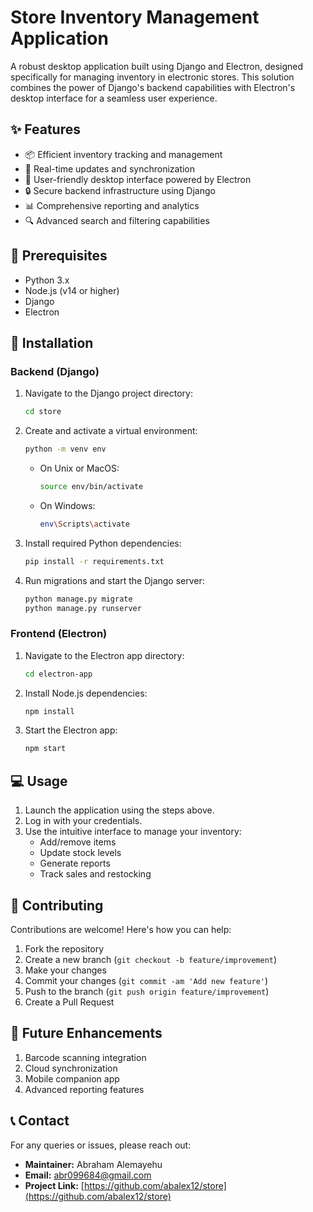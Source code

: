 # Store Inventory Management Application

A robust desktop application built using Django and Electron, designed specifically for managing inventory in electronic stores. This solution combines the power of Django's backend capabilities with Electron's desktop interface for a seamless user experience.

## ✨ Features

- 📦 Efficient inventory tracking and management
- 🔄 Real-time updates and synchronization
- 🎯 User-friendly desktop interface powered by Electron
- 🔒 Secure backend infrastructure using Django
- 📊 Comprehensive reporting and analytics
- 🔍 Advanced search and filtering capabilities

## 🔧 Prerequisites

- Python 3.x
- Node.js (v14 or higher)
- Django
- Electron

  
## 🚀 Installation

### Backend (Django)

1. Navigate to the Django project directory:
   ```bash
   cd store
   ```

2. Create and activate a virtual environment:
   ```bash
   python -m venv env
   ```

   - On Unix or MacOS:
     ```bash
     source env/bin/activate
     ```

   - On Windows:
     ```bash
     env\Scripts\activate
     ```

3. Install required Python dependencies:
   ```bash
   pip install -r requirements.txt
   ```

4. Run migrations and start the Django server:
   ```bash
   python manage.py migrate
   python manage.py runserver
   ```

### Frontend (Electron)

1. Navigate to the Electron app directory:
   ```bash
   cd electron-app
   ```

2. Install Node.js dependencies:
   ```bash
   npm install
   ```

3. Start the Electron app:
   ```bash
   npm start
   ```

## 💻 Usage

1. Launch the application using the steps above.
2. Log in with your credentials.
3. Use the intuitive interface to manage your inventory:
   - Add/remove items
   - Update stock levels
   - Generate reports
   - Track sales and restocking

## 🤝 Contributing

Contributions are welcome! Here's how you can help:

1. Fork the repository
2. Create a new branch (`git checkout -b feature/improvement`)
3. Make your changes
4. Commit your changes (`git commit -am 'Add new feature'`)
5. Push to the branch (`git push origin feature/improvement`)
6. Create a Pull Request

## 🔮 Future Enhancements

1. Barcode scanning integration
2. Cloud synchronization
3. Mobile companion app
4. Advanced reporting features

## 📞 Contact

For any queries or issues, please reach out:

- **Maintainer:** Abraham Alemayehu
- **Email:** [abr099684@gmail.com](mailto:abr099684@gmail.com)
- **Project Link:** [https://github.com/abalex12/store](https://github.com/abalex12/store)

